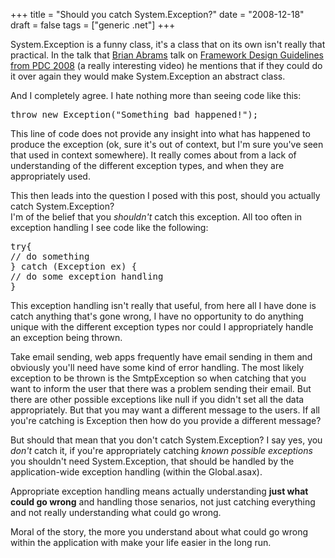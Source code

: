 +++
title = "Should you catch System.Exception?"
date = "2008-12-18"
draft = false
tags = ["generic .net"]
+++

<p>
System.Exception is a funny class, it's a class that on its own isn't really that practical. In the talk that <a href="https://web.archive.org/web/20081220045116/http://blogs.msdn.com/brada/default.aspx" target="_blank">Brian Abrams</a> talk on <a href="https://web.archive.org/web/20081220045116/http://channel9.msdn.com/pdc2008/PC58/" target="_blank">Framework Design Guidelines from PDC 2008</a> (a really interesting video) he mentions that if they could do it over again they would make System.Exception an abstract class.
</p>
<p>
And I completely agree. I hate nothing more than seeing code like this:
</p>
<pre><span class="keyword">throw new</span> <span class="const">Exception</span>(<span class="string">"Something bad happened!"</span>);
</pre>
<p>
This line of code does not provide any insight into what has happened to produce the exception (ok, sure it's out of context, but I'm sure you've seen that used in context somewhere). It really comes about from a lack of understanding of the different exception types, and when they are appropriately used.
</p>
<p>
This then leads into the question I posed with this post, should you actually catch System.Exception?<br>
I'm of the belief that you <em>shouldn't</em> catch this exception. All too often in exception handling I see code like the following:
</p>
<pre>try{
// do something
} catch (Exception ex) {
// do some exception handling
}
</pre>
<p>
This exception handling isn't really that useful, from here all I have done is catch anything that's gone wrong, I have no opportunity to do anything unique with the different exception types nor could I appropriately handle an exception being thrown.
</p>
<p>
Take email sending, web apps frequently have email sending in them and obviously you'll need have some kind of error handling. The most likely exception to be thrown is the <span class="const">SmtpException</span> so when catching that you want to inform the user that there was a problem sending their email. But there are other possible exceptions like null if you didn't set all the data appropriately. But that you may want a different message to the users. If all you're catching is <span class="const">Exception</span> then how do you provide a different message?
</p>
<p>
But should that mean that you don't catch System.Exception? I say yes, you <em>don't</em> catch it, if you're appropriately catching <em>known possible exceptions</em> you shouldn't need System.Exception, that should be handled by the application-wide exception handling (within the Global.asax).
</p>
<p>
Appropriate exception handling means actually understanding <strong>just what could go wrong</strong> and handling those senarios, not just catching everything and not really understanding what could go wrong.
</p>
<p>
Moral of the story, the more you understand about what could go wrong within the application with make your life easier in the long run. 
</p>